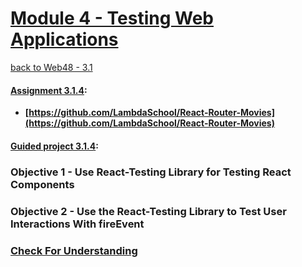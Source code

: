 # [Module 4 - Testing Web Applications](https://github.com/beatlesm/web/tree/main/3.1/Module311)

[back to Web48 - 3.1](../README.md)

#### [Assignment 3.1.4](./Assign314/README.md):

-   **[https://github.com/LambdaSchool/React-Router-Movies](https://github.com/LambdaSchool/React-Router-Movies)**
   
#### [Guided project 3.1.4](./Guided314):


### Objective 1 - Use React-Testing Library for Testing React Components

### Objective 2 - Use the React-Testing Library to Test User Interactions With fireEvent

### [Check For Understanding](./Objects/Understanding.md)


